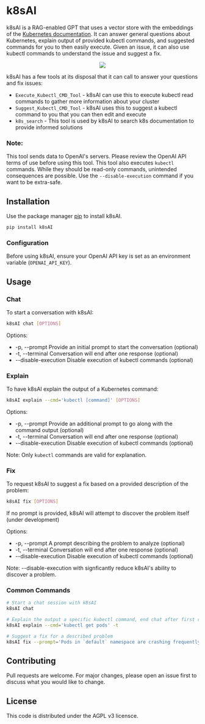 # k8sAI

k8sAI is a RAG-enabled GPT that uses a vector store with the embeddings of the [Kubernetes documentation](https://kubernetes.io/docs/).
It can answer general questions about Kubernetes, explain output of provided kubectl commands, and suggested commands for you to then easily execute.
Given an issue, it can also use kubectl commands to understand the issue and suggest a fix.

<p align="center">
  <img src="https://github.com/wilson090/k8sAI/assets/30668639/c7bf21a9-2912-4dfb-a6d1-c8e2da370c5f">
</p>

k8sAI has a few tools at its disposal that it can call to answer your questions and fix issues:
- `Execute_Kubectl_CMD_Tool` - k8sAI can use this to execute kubectl read commands to gather more information about your cluster
- `Suggest_Kubectl_CMD_Tool` - k8sAI uses this to suggest a kubectl command to you that you can then edit and execute
- `k8s_search` - This tool is used by k8sAI to search k8s documentation to provide informed solutions

### Note:
This tool sends data to OpenAI's servers. Please review the OpenAI API terms of use before using this tool.
This tool also executes `kubectl` commands. While they should be read-only commands, unintended consequences are possible. Use the `--disable-execution` command if you want to be extra-safe.

## Installation

Use the package manager [pip](https://pip.pypa.io/en/stable/) to install k8sAI.

```bash
pip install k8sAI
```

### Configuration

Before using k8sAI, ensure your OpenAI API key is set as an environment variable (`OPENAI_API_KEY`).

## Usage
### Chat
To start a conversation with k8sAI:
```bash
k8sAI chat [OPTIONS]
```

Options:
- -p, --prompt Provide an initial prompt to start the conversation (optional)
- -t, --terminal Conversation will end after one response (optional)
- --disable-execution Disable execution of kubectl commands (optional)

### Explain
To have k8sAI explain the output of a Kubernetes command:
```bash
k8sAI explain --cmd='kubectl [command]' [OPTIONS]
```

Options:
- -p, --prompt Provide an additional prompt to go along with the command output (optional)
- -t, --terminal Conversation will end after one response (optional)
- --disable-execution Disable execution of kubectl commands (optional)

Note: Only `kubectl` commands are valid for explanation.

### Fix
To request k8sAI to suggest a fix based on a provided description of the problem:
```bash
k8sAI fix [OPTIONS]
```
If no prompt is provided, k8sAI will attempt to discover the problem itself (under development)

Options:
- -p, --prompt A prompt describing the problem to analyze (optional)
- -t, --terminal Conversation will end after one response (optional)
- --disable-execution Disable execution of kubectl commands (optional)

Note: --disable-execution with signficantly reduce k8sAI's ability to discover a problem. 

### Common Commands
```bash
# Start a chat session with k8sAI
k8sAI chat

# Explain the output a specific kubectl command, end chat after first response
k8sAI explain --cmd='kubectl get pods' -t

# Suggest a fix for a described problem
k8sAI fix --prompt='Pods in `default` namespace are crashing frequently'
```

## Contributing

Pull requests are welcome. For major changes, please open an issue first
to discuss what you would like to change.

## License

This code is distributed under the AGPL v3 licensce.
